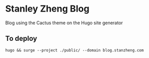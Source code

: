 Stanley Zheng Blog
====
Blog using the Cactus theme on the Hugo site generator

To deploy
---
```
hugo && surge --project ./public/ --domain blog.stanzheng.com
```
